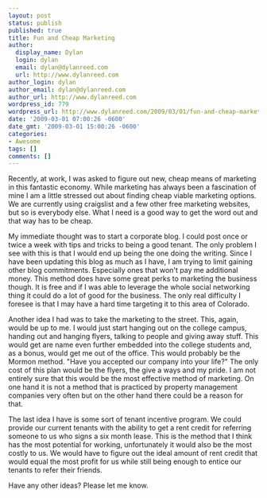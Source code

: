 ```yaml
---
layout: post
status: publish
published: true
title: Fun and Cheap Marketing
author:
  display_name: Dylan
  login: dylan
  email: dylan@dylanreed.com
  url: http://www.dylanreed.com
author_login: dylan
author_email: dylan@dylanreed.com
author_url: http://www.dylanreed.com
wordpress_id: 779
wordpress_url: http://www.dylanreed.com/2009/03/01/fun-and-cheap-marketing/
date: '2009-03-01 07:00:26 -0600'
date_gmt: '2009-03-01 15:00:26 -0600'
categories:
- Awesome
tags: []
comments: []
---
```

<p>Recently, at work, I was asked to figure out new, cheap means of marketing in this fantastic economy. While marketing has always been a fascination of mine I am a little stressed out about finding cheap viable marketing options. We are currently using craigslist and a few other free marketing websites, but so is everybody else. What I need is a good way to get the word out and that way has to be cheap. </p>
<p>My immediate thought was to start a corporate blog. I could post once or twice a week with tips and tricks to being a good tenant. The only problem I see with this is that I would end up being the one doing the writing. Since I have been updating this blog as much as I have, I am trying to limit gaining other blog commitments. Especially ones that won't pay me additional money. This method does have some great perks to marketing the business though. It is free and if I was able to leverage the whole social networking thing it could do a lot of good for the business. The only real difficulty I foresee is that I may have a hard time targeting it to this area of Colorado. </p>
<p>Another idea I had was to take the marketing to the street. This, again, would be up to me. I would just start hanging out on the college campus, handing out and hanging flyers, talking to people and giving away stuff. This would get are name even further embedded into the college students and, as a bonus, would get me out of the office. This would probably be the Mormon method. "Have you accepted our company into your life?" The only cost of this plan would be the flyers, the give a ways and my pride. I am not entirely sure that this would be the most effective method of marketing. On one hand it is not a method that is practiced by property management companies very often but on the other hand there could be a reason for that.</p>
<p>The last idea I have is some sort of tenant incentive program. We could provide our current tenants with the ability to get a rent credit for referring someone to us who signs a six month lease. This is the method that I think has the most potential for working, unfortunately it would also be the most costly to us. We would have to figure out the ideal amount of rent credit that would equal the most profit for us while still being enough to entice our tenants to refer their friends. </p>
<p>Have any other ideas? Please let me know. </p></p>
